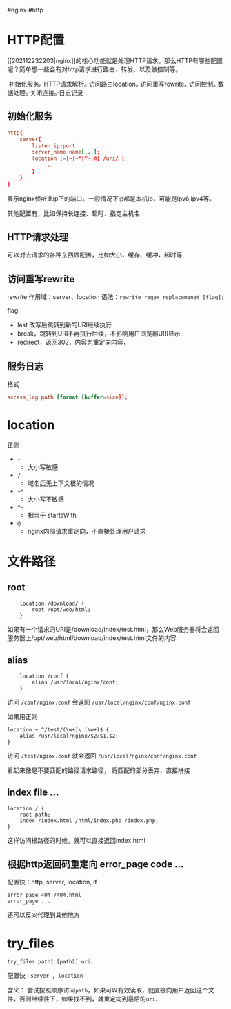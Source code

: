 #nginx #http

# HTTP配置
[[202112232203|nginx]]的核心功能就是处理HTTP请求。那么HTTP有哪些配置呢？简单想一些会有对http请求进行路由、转发、以及做控制等。

·初始化服务。·HTTP请求解析。·访问路由location。·访问重写rewrite。·访问控制。·数据处理。·关闭连接。·日志记录

## 初始化服务

```nginx.conf
http{
	server{
		listen ip:port
		server_name name[...];
		location [=|~|~*|^~|@] /uri/ {
			...
		}
	}
}
```
表示nginx侦听此ip下的端口。一般情况下ip都是本机ip，可能是ipv6,ipv4等。

其他配置有，比如保持长连接、超时、指定主机名


## HTTP请求处理
可以对去请求的各种东西做配置，比如大小，缓存、缓冲，超时等



## 访问重写rewrite

rewrite
作用域：server、location
语法：`rewrite regex replacemenet [flag];`

flag:
- last 改写后跳转到新的URI继续执行
- break，跳转到URI不再执行后续，不影响用户浏览器URI显示
- redirect，返回302，内容为重定向内容，



## 服务日志
格式
```nginx.conf
access_log path [format [buffer=size]];
```



# location

正则
- `~`
	- 大小写敏感
-  `/`
	- 域名后无上下文根的情况
- `~*`
	- 大小写不敏感
- `^~`
	- 相当于 startsWith
- `@`
	- nginx内部请求重定向，不直接处理用户请求




# 文件路径


## root 

```nginx
	location /download/ {
		root /opt/web/html;
	}
```
如果有一个请求的URI是/download/index/test.html，那么Web服务器将会返回服务器上/opt/web/html/download/index/test.html文件的内容



## alias

```nginx
	location /conf {
		alias /usr/local/nginx/conf;
	}
```

访问 `/conf/nginx.conf`
会返回 `/usr/local/nginx/conf/nginx.conf`

如果用正则

```nginx
location ~ ^/test/(\w+)\.(\w+)$ {
	alias /usr/local/nginx/$2/$1.$2;
}
```

访问  `/test/nginx.conf`
就会返回 `/usr/local/nginx/conf/nginx.conf`

看起来像是不要匹配的路径请求路径， 将匹配的部分丢弃，直接拼接


## index file ...

```nginx
location / {
	root path;
	index /index.html /html/index.php /index.php;
}
```

这样访问根路径的时候，就可以直接返回index.html



## 根据http返回码重定向 error_page code ...

配置快：http, server, location, if

```nginx
error_page 404 /404.html
error_page ....
```

还可以反向代理到其他地方



# try_files
`try_files path1 [path2] uri;`

配置快 : `server , location`


含义：
尝试按照顺序访问`path`，如果可以有效读取，就直接向用户返回这个文件，否则继续往下，如果找不到，就重定向到最后的`uri`.

